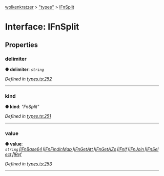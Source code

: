 [wolkenkratzer](../README.md) > ["types"](../modules/_types_.md) > [IFnSplit](../interfaces/_types_.ifnsplit.md)



# Interface: IFnSplit


## Properties
<a id="delimiter"></a>

###  delimiter

**●  delimiter**:  *`string`* 

*Defined in [types.ts:252](https://github.com/arminhammer/wolkenkratzer/blob/77659cc/src/types.ts#L252)*





___

<a id="kind"></a>

###  kind

**●  kind**:  *"FnSplit"* 

*Defined in [types.ts:251](https://github.com/arminhammer/wolkenkratzer/blob/77659cc/src/types.ts#L251)*





___

<a id="value"></a>

###  value

**●  value**:  *`string`⎮[IFnBase64](_types_.ifnbase64.md)⎮[IFnFindInMap](_types_.ifnfindinmap.md)⎮[IFnGetAtt](_types_.ifngetatt.md)⎮[IFnGetAZs](_types_.ifngetazs.md)⎮[IFnIf](_types_.ifnif.md)⎮[IFnJoin](_types_.ifnjoin.md)⎮[IFnSelect](_types_.ifnselect.md)⎮[IRef](_types_.iref.md)* 

*Defined in [types.ts:253](https://github.com/arminhammer/wolkenkratzer/blob/77659cc/src/types.ts#L253)*





___


